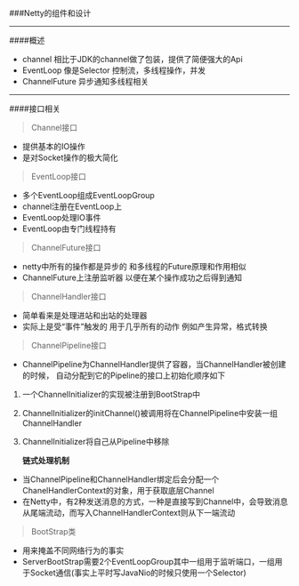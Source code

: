 ###Netty的组件和设计
***
####概述
* channel 相比于JDK的channel做了包装，提供了简便强大的Api
* EventLoop 像是Selector 控制流，多线程操作，并发
* ChannelFuture 异步通知多线程相关
***
####接口相关
>Channel接口
* 提供基本的IO操作 
* 是对Socket操作的极大简化
>EventLoop接口
* 多个EventLoop组成EventLoopGroup
* channel注册在EventLoop上
* EventLoop处理IO事件
* EventLoop由专门线程持有
>ChannelFuture接口
* netty中所有的操作都是异步的 和多线程的Future原理和作用相似
* ChannelFuture上注册监听器 以便在某个操作成功之后得到通知
>ChannelHandler接口
* 简单看来是处理进站和出站的处理器
* 实际上是受“事件”触发的 用于几乎所有的动作 例如产生异常，格式转换
>ChannelPipeline接口
* ChannelPipeline为ChannelHandler提供了容器，当ChannelHandler被创建的时候，
    自动分配到它的Pipeline的接口上初始化顺序如下
 1. 一个ChannelInitializer的实现被注册到BootStrap中
 2. ChannelInitializer的initChannel()被调用将在ChannelPipeline中安装一组ChannelHandler
 3. ChannelInitializer将自己从Pipeline中移除
 
    **链式处理机制**
* 当ChannelPipeline和ChannelHandler绑定后会分配一个ChanelHandlerContext的对象，用于获取底层Channel
* 在Netty中，有2种发送消息的方式，一种是直接写到Channel中，会导致消息从尾端流动，而写入ChannelHandlerContext则从下一端流动
>BootStrap类
* 用来掩盖不同网络行为的事实
* ServerBootStrap需要2个EventLoopGroup其中一组用于监听端口，一组用于Socket通信(事实上平时写JavaNio的时候只使用一个Selector)

